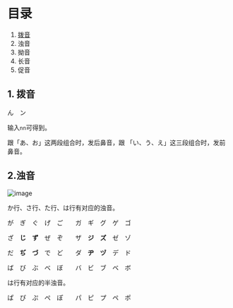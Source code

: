 
# 目录

1. [拨音](https://github.com/lihchweb/toLearn/blob/main/Japanese/%E4%BA%94%E5%8D%81%E9%9F%B3%E8%BF%9B%E9%98%B6.md#1-%E6%8B%A8%E9%9F%B3)
2. 浊音
3. 拗音
4. 长音
5. 促音

## 1. 拨音

ん　ン

输入```nn```可得到。

跟「あ、お」这两段组合时，发后鼻音，跟 「い、う、え」这三段组合时，发前鼻音。

## 2.浊音

![image](https://user-images.githubusercontent.com/24636279/121985952-4897e700-cdc8-11eb-98b8-0583b88fac84.png)


か行、さ行、た行、は行有对应的浊音。

が　ぎ　ぐ　げ　ご　　ガ　ギ　グ　ゲ　ゴ

ざ　**じ**　**ず**　ぜ　ぞ　　ザ　**ジ**　**ズ**　ゼ　ゾ

だ　**ぢ**　**づ**　で　ど　　ダ　**ヂ**　**ヅ**　デ　ド

ば　び　ぶ　べ　ぼ　　バ　ビ　ブ　ベ　ボ

は行有对应的半浊音。

ぱ　ぴ　ぷ　ぺ　ぽ　　パ　ピ　プ　ペ　ポ

